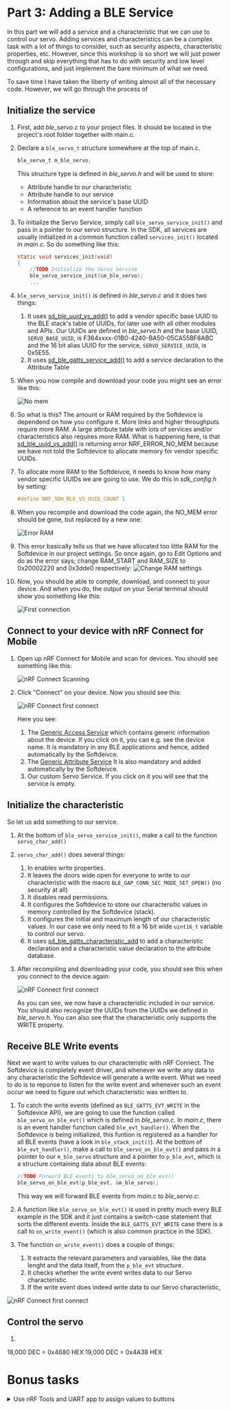 # Part 3: Adding a BLE Service
In this part we will add a service and a characteristic that we can use to control our servo. Adding services and characteristics can be a complex task with a lot of things to consider, such as security aspects, characteristic properties, etc. However, since this workshop is so short we will just power through and skip everything that has to do with security and low level configurations, and just implement the bare minimum of what we need. 

To save time I have taken the liberty of writing almost all of the necessary code. However, we will go through the process of 

## Initialize the service

1. First, add _ble_servo.c_ to your project files. It should be located in the project's root folder together with main.c. 

1. Declare a ``ble_servo_t`` structure somewhere at the top of main.c.     

    ````c
    ble_servo_t m_ble_servo;
    ````
    This structure type is defined in _ble_servo.h_ and will be used to store:

    - Attribute handle to our characteristic
    - Attribute handle to our service
    - Information about the service's base UUID
    - A reference to an event handler function

1. To initialize the Servo Service, simply call ``ble_servo_service_init()`` and pass in a pointer to our servo structure. In the SDK, all services are usually initialized in a common function called ``services_init()`` located in _main.c_. So do something like this:

    ````c
    static void services_init(void)
    {
        //TODO Initialize the Servo Service
        ble_servo_service_init(&m_ble_servo);
        ...
    ````

1. ``ble_servo_service_init()`` is defined in _ble_servo.c_ and it does two things:
    
    1. It uses [sd_ble_uuid_vs_add()](http://infocenter.nordicsemi.com/topic/com.nordic.infocenter.s132.api.v6.0.0/group___b_l_e___c_o_m_m_o_n___f_u_n_c_t_i_o_n_s.html#ga265b4251110a15120d0aa97e5152163b) to add a vendor specific base UUID to the BLE stack's table of UUIDs, for later use with all other modules and APIs. Our UUIDs are defined in _ble_servo.h_ and the base UUID, ``SERVO_BASE_UUID``, is F364xxxx-01B0-4240-BA50-05CA55BF8ABC and the 16 bit alias UUID for the service, ``SERVO_SERVICE_UUID``, is 0x5E55.
    2. It uses [sd_ble_gatts_service_add()](http://infocenter.nordicsemi.com/topic/com.nordic.infocenter.s132.api.v6.0.0/group___b_l_e___g_a_t_t_s___f_u_n_c_t_i_o_n_s.html#ga39fea660228e4b2e788af7018a83927a) to add a service declaration to the Attribute Table

1. When you now compile and download your code you might see an error like this:

    ![No mem](./images/part3/error_no_mem.png)

1. So what is this? The amount or RAM required by the Softdevice is dependend on how you configure it. More links and higher throughputs require more RAM. A large attribute table with lots of services and/or characteristics also requires more RAM. What is happening here, is that [sd_ble_uuid_vs_add()](http://infocenter.nordicsemi.com/topic/com.nordic.infocenter.s132.api.v6.0.0/group___b_l_e___c_o_m_m_o_n___f_u_n_c_t_i_o_n_s.html#ga265b4251110a15120d0aa97e5152163b) is returning error NRF_ERROR_NO_MEM because we have not told the Softdevice to allocate memory for vendor specific UUIDs.

1. To allocate more RAM to the Softdeivce, it needs to know how many vendor specific UUIDs we are going to use. We do this in _sdk_config.h_ by setting:

    ````c 
    #define NRF_SDH_BLE_VS_UUID_COUNT 1
    ````

1. When you recompile and download the code again, the NO_MEM error should be gone, but replaced by a new one:

    ![Error RAM](./images/part3/error_ram.png)

1. This error basically tells us that we have allocated too little RAM for the Softdevice in our project settings. So once again, go to Edit Options and do as the error says; change 
RAM_START and RAM_SIZE to 0x20002220 and 0x3dde0 respectively:
    ![Change RAM settings](./images/part3/linker_options.png)

1. Now, you should be able to compile, download, and connect to your device. And when you do, the output on your Serial terminal should show you something like this:

    ![First connection](./images/part3/first_connection.png)

## Connect to your device with nRF Connect for Mobile

1. Open up nRF Connect for Mobile and scan for devices. You should see something like this:

    ![nRF Connect Scanning](./images/part3/nrfconnect_scanning.jpg)

1. Click "Connect" on your device. Now you should see this:

    ![nRF Connect first connect](./images/part3/nrfconnect_empty_service.jpg)

    Here you see:
    1. The [Generic Access Service](https://www.bluetooth.com/specifications/gatt/viewer?attributeXmlFile=org.bluetooth.service.generic_access.xml) which contains generic information about the device. If you click on it, you can e.g. see the device name. It is mandatory in any BLE applications and hence, added automatically by the Softdeivce.
    2. The [Generic Attribute Service](https://www.bluetooth.com/specifications/gatt/viewer?attributeXmlFile=org.bluetooth.service.generic_attribute.xml) It is also mandatory and added automatically by the Softdeivce.
    3. Our custom Servo Service. If you click on it you will see that the service is empty.


## Initialize the characteristic
So let us add something to our service.

1. At the bottom of ``ble_servo_service_init()``, make a call to the function ``servo_char_add()``

1. ``servo_char_add()`` does several things:

    1. In enables write properties. 
    1. It leaves the doors wide open for everyone to write to our characteristic with the macro ``BLE_GAP_CONN_SEC_MODE_SET_OPEN()`` (no security at all)
    1. It disables read permissions.
    1. It configures the Softdevice to store our charactersitic values in memory controlled by the Softdevice (stack). 
    1. It configures the initial and maximum length of our characteristic values. In our case we only need to fit a 16 bit wide ``uint16_t`` variable to control our servo. 
    1. It uses [sd_ble_gatts_characteristic_add](http://infocenter.nordicsemi.com/topic/com.nordic.infocenter.s132.api.v6.0.0/group___b_l_e___g_a_t_t_s___f_u_n_c_t_i_o_n_s.html#ga9ee07ea4b96dcca1537b01ff9a7692ba) to add a characteristic declaration and a characteristic value declaration to the attribute database.

1. After recompiling and downloading your code, you should see this when you connect to the device again:

    ![nRF Connect first connect](./images/part3/nrfconnect_with_characteristic.jpg)

    As you can see, we now have a characteristic included in our service. You should also recognize the UUIDs from the UUIDs we defined in _ble_servo.h_. You can also see that the characteristic only supports the WRITE property. 



## Receive BLE Write events
Next we want to write values to our characteristic with nRF Connect. The Softdevice is completely event driver, and whenever we write any data to any characteristic the Softdevice will generate a write event. What we need to do is to reponse to listen for the write event and whenever such an event occur we need to figure out which characteristic was written to. 

1. To catch the write events (defined as `BLE_GATTS_EVT_WRITE` in the Softdevice API), we are going to use the function called `ble_servo_on_ble_evt()` which is defined in _ble_servo.c_. In _main.c_, there is an event handler function called `ble_evt_handler()`. When the Softdevice is being initialized, this funtion is registered as a handler for all BLE events (have a look in ``ble_stack_init()``). At the bottom of ``ble_evt_handler()``, make a call to `ble_servo_on_ble_evt()` and pass in a pointer to our `m_ble_servo` structure and a pointer to ``p_ble_evt``, which is a structure containing data about BLE events:

    ````c
    //TODO Forward BLE events to ble_servo_on_ble_evt()	
    ble_servo_on_ble_evt(p_ble_evt, &m_ble_servo);
    ````

    This way we will forward BLE events from _main.c_ to _ble_servo.c_:


1. A function like `ble_servo_on_ble_evt()` is used in pretty much every BLE example in the SDK and it just contains a switch-case statement that sorts the different events. Inside the `BLE_GATTS_EVT_WRITE` case there is a call to ``on_write_event()`` (which is also common practice in the SDK).

1. The function ``on_write_event()`` does a couple of things:

    1. It extracts the relevant parameters and varaiables, like the data lenght and the data itself, from the `p_ble_evt` structure.
    1. It checks whether the write event writes data to our Servo characteristic. 
    1. If the write event does indeed write data to our Servo characteristic, 

![nRF Connect first connect](./images/part3/nrfconnect_write_data.jpg)

## Control the servo

1. 

18,000 DEC = 0x4680 HEX
19,000 DEC = 0x4A38 HEX


# Bonus tasks
<details><summary>Use nRF Tools and UART app to assign values to buttons</summary>

</details>